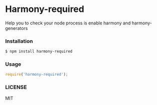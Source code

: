 
# Harmony-required

Help you to check your node process is enable harmony and harmony-generators

### Installation

```bash
$ npm install harmony-required
```

### Usage

```js
require('harmony-required');
```

### LICENSE

MIT
